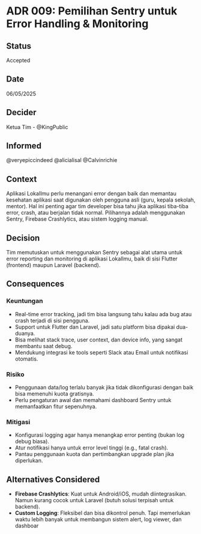 # ADR 009: Pemilihan Sentry untuk Error Handling & Monitoring

## Status
Accepted

## Date
06/05/2025

## Decider 
Ketua Tim - @KingPublic

## Informed
@veryepiccindeed
@alicialisal
@Calvinrichie

## Context

Aplikasi LokaIlmu perlu menangani error dengan baik dan memantau kesehatan aplikasi saat digunakan oleh pengguna asli (guru, kepala sekolah, mentor). Hal ini penting agar tim developer bisa tahu jika aplikasi tiba-tiba error, crash, atau berjalan tidak normal. Pilihannya adalah menggunakan Sentry, Firebase Crashlytics, atau sistem logging manual.

## Decision

Tim memutuskan untuk menggunakan Sentry sebagai alat utama untuk error reporting dan monitoring di aplikasi LokaIlmu, baik di sisi Flutter (frontend) maupun Laravel (backend).

## Consequences

### Keuntungan

- Real-time error tracking, jadi tim bisa langsung tahu kalau ada bug atau crash terjadi di sisi pengguna.
- Support untuk Flutter dan Laravel, jadi satu platform bisa dipakai dua-duanya.
- Bisa melihat stack trace, user context, dan device info, yang sangat membantu saat debug.
- Mendukung integrasi ke tools seperti Slack atau Email untuk notifikasi otomatis.

### Risiko

- Penggunaan data/log terlalu banyak jika tidak dikonfigurasi dengan baik bisa memenuhi kuota gratisnya.
- Perlu pengaturan awal dan memahami dashboard Sentry untuk memanfaatkan fitur sepenuhnya.

### Mitigasi

- Konfigurasi logging agar hanya menangkap error penting (bukan log debug biasa).
- Atur notifikasi hanya untuk error level tinggi (e.g., fatal crash).
- Pantau penggunaan kuota dan pertimbangkan upgrade plan jika diperlukan.

## Alternatives Considered

- **Firebase Crashlytics**: Kuat untuk Android/iOS, mudah diintegrasikan. Namun kurang cocok untuk Laravel (butuh solusi terpisah untuk backend).
- **Custom Logging**: Fleksibel dan bisa dikontrol penuh. Tapi memerlukan waktu lebih banyak untuk membangun sistem alert, log viewer, dan dashboar